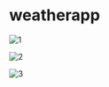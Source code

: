 # weatherapp


![1](https://user-images.githubusercontent.com/104463962/175190287-96bab352-1914-4ced-aed0-c16132c69927.png)

![2](https://user-images.githubusercontent.com/104463962/175190460-9645f842-b411-4263-9d1d-fb26be6a854b.png)

![3](https://user-images.githubusercontent.com/104463962/175190486-1cca1c95-840f-488d-8203-8ff43e42b70d.png)
